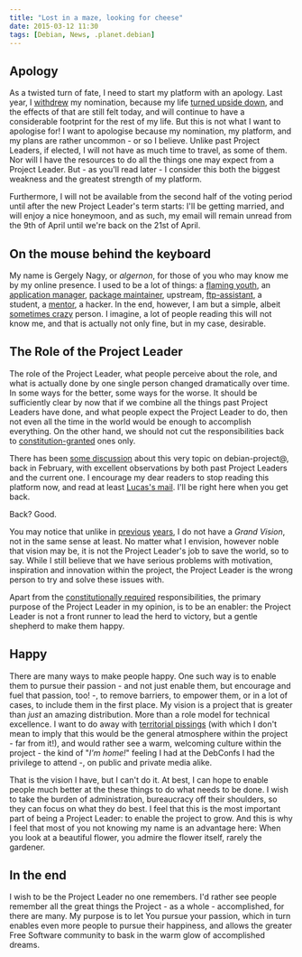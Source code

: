 ```yaml
---
title: "Lost in a maze, looking for cheese"
date: 2015-03-12 11:30
tags: [Debian, News, .planet.debian]
---
```


## Apology

As a twisted turn of fate, I need to start my platform with an
apology. Last year, I [withdrew][2014:wd] my nomination, because my
life [turned upside down][2014:happy], and the effects of that are
still felt today, and will continue to have a considerable footprint
for the rest of my life. But this is not what I want to apologise for!
I want to apologise because my nomination, my platform, and my plans
are rather uncommon - or so I believe. Unlike past Project Leaders, if
elected, I will not have as much time to travel, as some of them. Nor
will I have the resources to do all the things one may expect from a
Project Leader. But - as you'll read later - I consider this both the
biggest weakness and the greatest strength of my platform.

 [2014:wd]: https://lists.debian.org/debian-vote/2014/03/msg00174.html
 [2014:happy]: http://asylum.madhouse-project.org/blog/2014/08/30/happy/

<!-- more -->

Furthermore, I will not be available from the second half of the
voting period until after the new Project Leader's term starts: I'll
be getting married, and will enjoy a nice honeymoon, and as such, my
email will remain unread from the 9th of April until we're back on the
21st of April.

## On the mouse behind the keyboard

My name is Gergely Nagy, or *algernon*, for those of you who may know
me by my online presence. I used to be a lot of things: a
[flaming youth][mbk:youth], an [application manager][mbk:am],
[package maintainer][mbk:maint], upstream,
[ftp-assistant][mbk:ftpassist], a student, a [mentor][mbk:gsoc], a
hacker. In the end, however, I am but a simple, albeit
[sometimes crazy][mbk:crazy] person. I imagine, a lot of people
reading this will not know me, and that is actually not only fine, but
in my case, desirable.

 [mbk:youth]: https://lists.debian.org/debian-newmaint/2001/10/msg00021.html
 [mbk:am]: https://nm.debian.org/public/person/algernon
 [mbk:maint]: https://qa.debian.org/developer.php?login=algernon@madhouse-project.org
 [mbk:ftpassist]: https://ftp-master.debian.org/#ftpteam
 [mbk:gsoc]: https://www.google-melange.com/gsoc/project/details/google/gsoc2013/tichy/5818821692620800
 [mbk:crazy]: https://github.com/algernon/HumpY

## The Role of the Project Leader

The role of the Project Leader, what people perceive about the role,
and what is actually done by one single person changed dramatically
over time. In some ways for the better, some ways for the worse. It
should be sufficiently clear by now that if we combine all the things
past Project Leaders have done, and what people expect the Project
Leader to do, then not even all the time in the world would be enough
to accomplish everything. On the other hand, we should not cut the
responsibilities back to [constitution-granted][constitution:dpl] ones
only.

 [constitution:dpl]: https://www.debian.org/devel/constitution#item-5

There has been [some discussion][dpl:thread] about this very topic on
debian-project@, back in February, with excellent observations by both
past Project Leaders and the current one. I encourage my dear readers
to stop reading this platform now, and read at least
[Lucas's mail][dpl:lucas]. I'll be right here when you get back.

 [dpl:thread]: https://lists.debian.org/debian-project/2015/02/threads.html#00039
 [dpl:lucas]: https://lists.debian.org/debian-project/2015/02/msg00057.html

Back? Good.

You may notice that unlike in [previous][platform:2012]
[years][platform:2013], I do not have a *Grand Vision*, not in the
same sense at least. No matter what I envision, however noble that
vision may be, it is not the Project Leader's job to save the world,
so to say. While I still believe that we have serious problems with
motivation, inspiration and innovation within the project, the Project
Leader is the wrong person to try and solve these issues with.

 [platform:2012]: https://www.debian.org/vote/2012/platforms/algernon
 [platform:2013]: https://www.debian.org/vote/2013/platforms/algernon

Apart from the [constitutionally required][constitution:dpl]
responsibilities, the primary purpose of the Project Leader in my
opinion, is to be an enabler: the Project Leader is not a front runner
to lead the herd to victory, but a gentle shepherd to make them happy.

## Happy

There are many ways to make people happy. One such way is to enable
them to pursue their passion - and not just enable them, but encourage
and fuel that passion, too! -, to remove barriers, to empower them, or
in a lot of cases, to include them in the first place. My vision is a
project that is greater than *just* an amazing distribution. More than
a role model for technical excellence. I want to do away with
[territorial pissings][yt:tp] (with which I don't mean to imply that
this would be the general atmosphere within the project - far from
it!), and would rather see a warm, welcoming culture within the
project - the kind of "*I'm home!*" feeling I had at the DebConfs I
had the privilege to attend -, on public and private media alike.

 [yt:tp]: https://www.youtube.com/watch?v=JCGvONbVCa0

That is the vision I have, but I can't do it. At best, I can hope to
enable people much better at the these things to do what needs to be
done. I wish to take the burden of administration, bureaucracy off
their shoulders, so they can focus on what they do best. I feel that
this is the most important part of being a Project Leader: to enable
the project to grow. And this is why I feel that most of you not
knowing my name is an advantage here: When you look at a beautiful
flower, you admire the flower itself, rarely the gardener.

## In the end

I wish to be the Project Leader no one remembers. I'd rather see
people remember all the great things the Project - as a whole -
accomplished, for there are many. My purpose is to let You pursue your
passion, which in turn enables even more people to pursue their
happiness, and allows the greater Free Software community to bask in
the warm glow of accomplished dreams.
